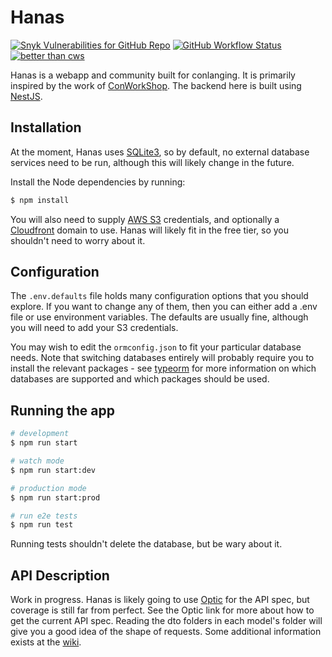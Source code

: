 # Hanas

[![Snyk Vulnerabilities for GitHub Repo](https://img.shields.io/snyk/vulnerabilities/github/auctumnus/hanas-server?style=flat-square)](https://snyk.io)
[![GitHub Workflow Status](https://img.shields.io/github/workflow/status/auctumnus/hanas-server/Node.js%20CI?style=flat-square)](https://github.com/auctumnus/hanas-server/actions?query=workflow%3A"Node.js+CI")
[![better than cws](https://img.shields.io/badge/better%20than-cws-blue?style=flat-square)](https://www.youtube.com/watch?v=xmkifWcTXiI)

Hanas is a webapp and community built for conlanging. It is primarily inspired by the work of [ConWorkShop](https://conworkshop.com). The backend here is built using [NestJS](https://nestjs.com).

## Installation

At the moment, Hanas uses [SQLite3](https://sqlite.org/index.html), so by default, no external database services need to be run, although this will likely change in the future.

Install the Node dependencies by running:

```bash
$ npm install
```

You will also need to supply [AWS S3](https://aws.amazon.com/s3/) credentials, and optionally a [Cloudfront](https://aws.amazon.com/cloudfront/) domain to use. Hanas will likely fit in the free tier, so you shouldn't need to worry about it.

## Configuration

The `.env.defaults` file holds many configuration options that you should explore. If you want to change any of them, then you can either add a .env file or use environment variables. The defaults are usually fine, although you will need to add your S3 credentials.

You may wish to edit the `ormconfig.json` to fit your particular database needs. Note that switching databases entirely will probably require you to install the relevant packages - see [typeorm](https://github.com/typeorm/typeorm) for more information on which databases are supported and which packages should be used.

## Running the app

```bash
# development
$ npm run start

# watch mode
$ npm run start:dev

# production mode
$ npm run start:prod

# run e2e tests
$ npm run test
```

Running tests shouldn't delete the database, but be wary about it.

## API Description

Work in progress. Hanas is likely going to use [Optic](https://github.com/opticdev/optic) for the API spec, but coverage is still far from perfect. See the Optic link for more about how to get the current API spec. Reading the dto folders in each model's folder will give you a good idea of the shape of requests. Some additional information exists at the [wiki](https://github.com/auctumnus/hanas-server/wiki).
